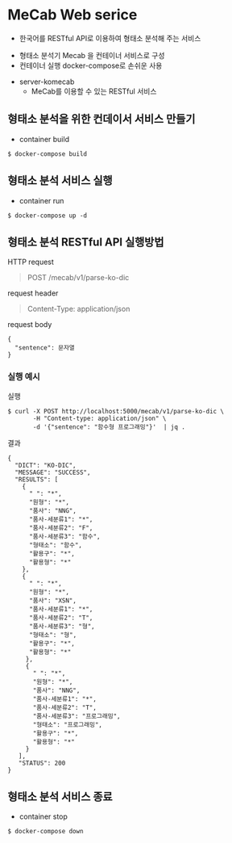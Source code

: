 # MeCab Web serice
* 한국어를 RESTful API로 이용하여 형태소 분석해 주는 서비스
 - 형태소 분석기 Mecab 을 컨테이너 서비스로 구성
 - 컨테이너 실행 docker-compose로 손쉬운 사용
* server-komecab
    - MeCab를 이용할 수 있는 RESTful 서비스

## 형태소 분석을 위한 컨데이서 서비스 만들기
* container build
```shell-session
$ docker-compose build
```

## 형태소 분석 서비스 실행
* container run
```shell-session
$ docker-compose up -d
```


## 형태소 분석 RESTful API 실행방법
HTTP request
> POST /mecab/v1/parse-ko-dic

request header
> Content-Type: application/json

request body

```
{
  "sentence": 문자열
}
```

### 실행 예시
실행
```shell-session
$ curl -X POST http://localhost:5000/mecab/v1/parse-ko-dic \
       -H "Content-type: application/json" \
       -d '{"sentence": "함수형 프로그래밍"}'  | jq .
```

결과

```
{
  "DICT": "KO-DIC",
  "MESSAGE": "SUCCESS",
  "RESULTS": [
    {
      " ": "*",
      "원형": "*",
      "품사": "NNG",
      "품사-세분류1": "*",
      "품사-세분류2": "F",
      "품사-세분류3": "함수",
      "형태소": "함수",
      "활용구": "*",
      "활용형": "*"
    },
    {
      " ": "*",
      "원형": "*",
      "품사": "XSN",
      "품사-세분류1": "*",
      "품사-세분류2": "T",
      "품사-세분류3": "형",
      "형태소": "형",
      "활용구": "*",
      "활용형": "*"
     },
     {
       " ": "*",
       "원형": "*",
       "품사": "NNG",
       "품사-세분류1": "*",
       "품사-세분류2": "T",
       "품사-세분류3": "프로그래밍",
       "형태소": "프로그래밍",
       "활용구": "*",
       "활용형": "*"
     }
   ],
   "STATUS": 200
}
```

## 형태소 분석 서비스 종료
* container stop
```shell-session
$ docker-compose down
```
